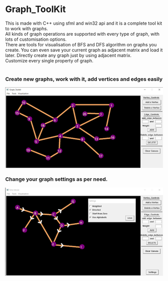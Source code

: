 # Graph_ToolKit
This is made with C++ using sfml and win32 api and it is a complete tool kit to work with graphs.<br>
All kinds of graph operations are supported with every type of graph, with lots of customisation options. <br>
There are tools for visualisation of BFS and DFS algorithm on graphs you create. 
You can even save your current graph as adjacent matrix and load it later. Directly create any graph just by using adjacent matrix.<br>
Customize every single property of graph.<br><br>

<h3>Create new graphs, work with it, add vertices and edges easily</h3>
<img src = "https://github.com/Arka384/Graph_ToolKit/blob/main/ScreenShots/ss_4.png" width = "500" height = "256">


<h3>Change your graph settings as per need. </h3>
<img src = "https://github.com/Arka384/Graph_ToolKit/blob/main/ScreenShots/ss_2.png" width = "500" height = "280">
